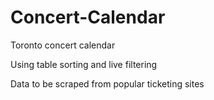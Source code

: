 Concert-Calendar
================

Toronto concert calendar

Using table sorting and live filtering

Data to be scraped from popular ticketing sites
